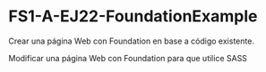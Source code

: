 # FS1-A-EJ22-FoundationExample

Crear una página Web con Foundation en base a código existente.

Modificar una página Web con Foundation para que utilice SASS
